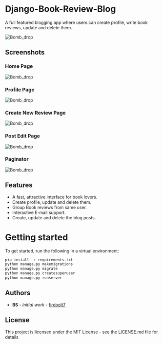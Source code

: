 # Django-Book-Review-Blog

A full featured blogging app where users can create profile, write book reviews, update and delete them.

<img src="https://github.com/firebolt7/Django-Book-Review-Blog/blob/main/misc/Book-Review-Blog-Logged-out-Goog.gif" title="Bomb_drop" alt="Bomb_drop">

## Screenshots

### Home Page
<img src="https://github.com/firebolt7/Django-Book-Review-Blog/blob/main/misc/1.png" title="Bomb_drop" alt="Bomb_drop" >

### Profile Page
<img src="https://github.com/firebolt7/Django-Book-Review-Blog/blob/main/misc/2.png" title="Bomb_drop" alt="Bomb_drop" >

### Create New Review Page
<img src="https://github.com/firebolt7/Django-Book-Review-Blog/blob/main/misc/3.png" title="Bomb_drop" alt="Bomb_drop" >

### Post Edit Page
<img src="https://github.com/firebolt7/Django-Book-Review-Blog/blob/main/misc/4.png" title="Bomb_drop" alt="Bomb_drop" >

### Paginator
<img src="https://github.com/firebolt7/Django-Book-Review-Blog/blob/main/misc/5.png" title="Bomb_drop" alt="Bomb_drop" >


## Features

* A fast, attractive interface for book lovers.
* Create profile, update and delete them.
* Group Book reviews from same user.
* Interactive E-mail support.
* Create, update and delete the blog posts. 

# Getting started

To get started, run the following in a virtual environment:

``` bash
pip install -r requirements.txt
python manage.py makemigrations
python manage.py migrate
python manage.py createsuperuser
python manage.py runserver
```
## Authors

* **BS** - *Initial work* - [firebolt7](https://github.com/firebolt7)


## License

This project is licensed under the MIT License - see the [LICENSE.md](LICENSE.md) file for details
